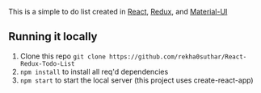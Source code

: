 This is a simple to do list created in [React](https://reactjs.org/), [Redux](https://redux.js.org/), and [Material-UI](https://material-ui.com/)


## Running it locally

1. Clone this repo `git clone https://github.com/rekha0suthar/React-Redux-Todo-List`
2. `npm install` to install all req'd dependencies
3. `npm start` to start the local server (this project uses create-react-app)
